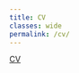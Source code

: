 ```yaml
---
title: CV
classes: wide
permalink: /cv/
---
```


[CV](https://drive.google.com/file/d/1gb5In3pBI3J6-gIJ_BUQRc87jj0lLbln/view?usp=sharing)
